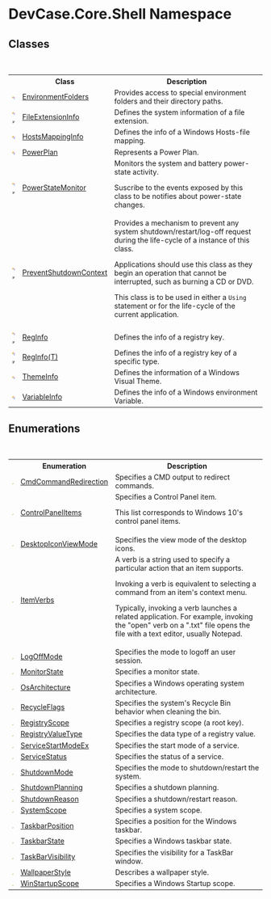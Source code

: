 # DevCase.Core.Shell Namespace
 




## Classes
&nbsp;<table><tr><th></th><th>Class</th><th>Description</th></tr><tr><td>![Public class](media/pubclass.gif "Public class")</td><td><a href="T_DevCase_Core_Shell_EnvironmentFolders">EnvironmentFolders</a></td><td>
Provides access to special environment folders and their directory paths.</td></tr><tr><td>![Public class](media/pubclass.gif "Public class")![Code example](media/CodeExample.png "Code example")</td><td><a href="T_DevCase_Core_Shell_FileExtensionInfo">FileExtensionInfo</a></td><td>
Defines the system information of a file extension.</td></tr><tr><td>![Public class](media/pubclass.gif "Public class")</td><td><a href="T_DevCase_Core_Shell_HostsMappingInfo">HostsMappingInfo</a></td><td>
Defines the info of a Windows Hosts-file mapping.</td></tr><tr><td>![Public class](media/pubclass.gif "Public class")</td><td><a href="T_DevCase_Core_Shell_PowerPlan">PowerPlan</a></td><td>
Represents a Power Plan.</td></tr><tr><td>![Public class](media/pubclass.gif "Public class")![Code example](media/CodeExample.png "Code example")</td><td><a href="T_DevCase_Core_Shell_PowerStateMonitor">PowerStateMonitor</a></td><td>
Monitors the system and battery power-state activity. 

 Suscribe to the events exposed by this class to be notifies about power-state changes.</td></tr><tr><td>![Public class](media/pubclass.gif "Public class")![Code example](media/CodeExample.png "Code example")</td><td><a href="T_DevCase_Core_Shell_PreventShutdownContext">PreventShutdownContext</a></td><td>
Provides a mechanism to prevent any system shutdown/restart/log-off request during the life-cycle of a instance of this class. 

 Applications should use this class as they begin an operation that cannot be interrupted, such as burning a CD or DVD. 

 This class is to be used in either a `Using` statement or for the life-cycle of the current application.</td></tr><tr><td>![Public class](media/pubclass.gif "Public class")![Code example](media/CodeExample.png "Code example")</td><td><a href="T_DevCase_Core_Shell_RegInfo">RegInfo</a></td><td>
Defines the info of a registry key.</td></tr><tr><td>![Public class](media/pubclass.gif "Public class")![Code example](media/CodeExample.png "Code example")</td><td><a href="T_DevCase_Core_Shell_RegInfo_1">RegInfo(T)</a></td><td>
Defines the info of a registry key of a specific type.</td></tr><tr><td>![Public class](media/pubclass.gif "Public class")</td><td><a href="T_DevCase_Core_Shell_ThemeInfo">ThemeInfo</a></td><td>
Defines the information of a Windows Visual Theme.</td></tr><tr><td>![Public class](media/pubclass.gif "Public class")</td><td><a href="T_DevCase_Core_Shell_VariableInfo">VariableInfo</a></td><td>
Defines the info of a Windows environment Variable.</td></tr></table>

## Enumerations
&nbsp;<table><tr><th></th><th>Enumeration</th><th>Description</th></tr><tr><td>![Public enumeration](media/pubenumeration.gif "Public enumeration")</td><td><a href="T_DevCase_Core_Shell_CmdCommandRedirection">CmdCommandRedirection</a></td><td>
Specifies a CMD output to redirect commands.</td></tr><tr><td>![Public enumeration](media/pubenumeration.gif "Public enumeration")</td><td><a href="T_DevCase_Core_Shell_ControlPanelItems">ControlPanelItems</a></td><td>
Specifies a Control Panel item. 

 This list corresponds to Windows 10's control panel items.</td></tr><tr><td>![Public enumeration](media/pubenumeration.gif "Public enumeration")</td><td><a href="T_DevCase_Core_Shell_DesktopIconViewMode">DesktopIconViewMode</a></td><td>
Specifies the view mode of the desktop icons.</td></tr><tr><td>![Public enumeration](media/pubenumeration.gif "Public enumeration")</td><td><a href="T_DevCase_Core_Shell_ItemVerbs">ItemVerbs</a></td><td>
A verb is a string used to specify a particular action that an item supports. 

 Invoking a verb is equivalent to selecting a command from an item's context menu. 

 Typically, invoking a verb launches a related application. For example, invoking the "open" verb on a ".txt" file opens the file with a text editor, usually Notepad.</td></tr><tr><td>![Public enumeration](media/pubenumeration.gif "Public enumeration")</td><td><a href="T_DevCase_Core_Shell_LogOffMode">LogOffMode</a></td><td>
Specifies the mode to logoff an user session.</td></tr><tr><td>![Public enumeration](media/pubenumeration.gif "Public enumeration")</td><td><a href="T_DevCase_Core_Shell_MonitorState">MonitorState</a></td><td>
Specifies a monitor state.</td></tr><tr><td>![Public enumeration](media/pubenumeration.gif "Public enumeration")</td><td><a href="T_DevCase_Core_Shell_OsArchitecture">OsArchitecture</a></td><td>
Specifies a Windows operating system architecture.</td></tr><tr><td>![Public enumeration](media/pubenumeration.gif "Public enumeration")</td><td><a href="T_DevCase_Core_Shell_RecycleFlags">RecycleFlags</a></td><td>
Specifies the system's Recycle Bin behavior when cleaning the bin.</td></tr><tr><td>![Public enumeration](media/pubenumeration.gif "Public enumeration")</td><td><a href="T_DevCase_Core_Shell_RegistryScope">RegistryScope</a></td><td>
Specifies a registry scope (a root key).</td></tr><tr><td>![Public enumeration](media/pubenumeration.gif "Public enumeration")</td><td><a href="T_DevCase_Core_Shell_RegistryValueType">RegistryValueType</a></td><td>
Specifies the data type of a registry value.</td></tr><tr><td>![Public enumeration](media/pubenumeration.gif "Public enumeration")</td><td><a href="T_DevCase_Core_Shell_ServiceStartModeEx">ServiceStartModeEx</a></td><td>
Specifies the start mode of a service.</td></tr><tr><td>![Public enumeration](media/pubenumeration.gif "Public enumeration")</td><td><a href="T_DevCase_Core_Shell_ServiceStatus">ServiceStatus</a></td><td>
Specifies the status of a service.</td></tr><tr><td>![Public enumeration](media/pubenumeration.gif "Public enumeration")</td><td><a href="T_DevCase_Core_Shell_ShutdownMode">ShutdownMode</a></td><td>
Specifies the mode to shutdown/restart the system.</td></tr><tr><td>![Public enumeration](media/pubenumeration.gif "Public enumeration")</td><td><a href="T_DevCase_Core_Shell_ShutdownPlanning">ShutdownPlanning</a></td><td>
Specifies a shutdown planning.</td></tr><tr><td>![Public enumeration](media/pubenumeration.gif "Public enumeration")</td><td><a href="T_DevCase_Core_Shell_ShutdownReason">ShutdownReason</a></td><td>
Specifies a shutdown/restart reason.</td></tr><tr><td>![Public enumeration](media/pubenumeration.gif "Public enumeration")</td><td><a href="T_DevCase_Core_Shell_SystemScope">SystemScope</a></td><td>
Specifies a system scope.</td></tr><tr><td>![Public enumeration](media/pubenumeration.gif "Public enumeration")</td><td><a href="T_DevCase_Core_Shell_TaskbarPosition">TaskbarPosition</a></td><td>
Specifies a position for the Windows taskbar.</td></tr><tr><td>![Public enumeration](media/pubenumeration.gif "Public enumeration")</td><td><a href="T_DevCase_Core_Shell_TaskbarState">TaskbarState</a></td><td>
Specifies a Windows taskbar state.</td></tr><tr><td>![Public enumeration](media/pubenumeration.gif "Public enumeration")</td><td><a href="T_DevCase_Core_Shell_TaskBarVisibility">TaskBarVisibility</a></td><td>
Specifies the visibility for a TaskBar window.</td></tr><tr><td>![Public enumeration](media/pubenumeration.gif "Public enumeration")</td><td><a href="T_DevCase_Core_Shell_WallpaperStyle">WallpaperStyle</a></td><td>
Describes a wallpaper style.</td></tr><tr><td>![Public enumeration](media/pubenumeration.gif "Public enumeration")</td><td><a href="T_DevCase_Core_Shell_WinStartupScope">WinStartupScope</a></td><td>
Specifies a Windows Startup scope.</td></tr></table>&nbsp;
